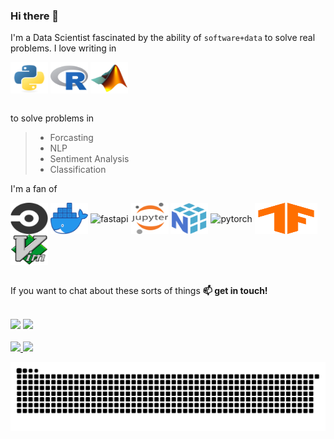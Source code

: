 ### Hi there 👋

I'm a Data Scientist fascinated by the ability of `software+data` to solve real problems. I love writing in

<div style="display: inline_block">
  <a href="https://www.python.org"><img align="center" alt="python" height="50" width="60" src="https://raw.githubusercontent.com/devicons/devicon/master/icons/python/python-original.svg"></a>
  <a href="https://www.r-project.org"><img align="center" alt="r" height="50" width="60" src="https://raw.githubusercontent.com/devicons/devicon/master/icons/r/r-original.svg"></a>
  <a href="https://www.mathworks.com/products/matlab.html"><img align="center" alt="matlab" height="50" width="60" src="https://raw.githubusercontent.com/hmaarrfk/useful-icons/master/matlab-icons/matlab.png"></a>
  </div><br>

to solve problems in

> - Forcasting
> - NLP
> - Sentiment Analysis
> - Classification 

I'm a fan of 

<div style="display: inline_block">
  <img align="center" alt="circleci" height="50" width="60" src="https://raw.githubusercontent.com/devicons/devicon/master/icons/circleci/circleci-plain.svg">
  <img align="center" alt="docker" height="50" width="60" src="https://raw.githubusercontent.com/docker/docker.github.io/master/images/engine.svg">
  <img align="center" alt="fastapi" height="50" width="100" src="https://raw.githubusercontent.com/tiangolo/fastapi/master/docs/en/docs/img/logo-teal-vector.svg">
  <img align="center" alt="Jupyter" height="50" width="60" src="https://raw.githubusercontent.com/devicons/devicon/master/icons/jupyter/jupyter-original-wordmark.svg">
  <img align="center" alt="numpy" height="50" width="60" src="https://raw.githubusercontent.com/devicons/devicon/master/icons/numpy/numpy-original.svg">
  <img align="center" alt="pytorch" height="50" width="100" src="https://upload.wikimedia.org/wikipedia/commons/c/c6/PyTorch_logo_black.svg">
  <img align="center" alt="tensorflow" height="50" width="100" src="https://raw.githubusercontent.com/devicons/devicon/master/icons/tensorflow/tensorflow-original.svg">
  <img align="center" alt="vim" height="50" width="60" src="https://raw.githubusercontent.com/devicons/devicon/master/icons/vim/vim-original.svg">
</div><br>

If you want to chat about these sorts of things **📫 get in touch!**

<div style="display: inline_block"><br>
  <a href = "mailto:gfranco008@gmail.com"><img src="https://img.shields.io/badge/-Gmail-%23333?style=for-the-badge&logo=gmail&logoColor=white" target="_blank"></a>
  <a href="https://www.linkedin.com/in/gustavo-franco-reynoso/" target="_blank"><img src="https://img.shields.io/badge/-LinkedIn-%230077B5?style=for-the-badge&logo=linkedin&logoColor=white" target="_blank"></a>
 </div>

<!--
**chrisaddy/chrisaddy** is a ✨ _special_ ✨ repository because its `README.md` (this file) appears on your GitHub profile.

Here are some ideas to get you started:

- 🔭 I’m currently working on ...
- 🌱 I’m currently learning ...
- 👯 I’m looking to collaborate on ...
- 🤔 I’m looking for help with ...
- 💬 Ask me about ...
- 
- 😄 Pronouns: ...
- ⚡ Fun fact: ...
-->



<div>
  <br>
  <a href="https://github.com/gfranco008">
  <img height="180em" src="https://github-readme-stats.vercel.app/api?username=gfranco008&show_icons=true&theme=dark&include_all_commits=true&count_private=true"/>
  <img height="180em" src="https://github-readme-stats.vercel.app/api/top-langs/?username=gfranco008&layout=compact&langs_count=7&theme=dark"/>
</div>

![Snake animation](https://raw.githubusercontent.com/chrisaddy/chrisaddy/output/github-contribution-grid-snake.svg)

